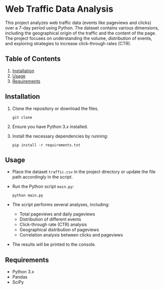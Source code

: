 # Web Traffic Data Analysis

This project analyzes web traffic data (events like pageviews and clicks) over a 7-day period using Python. The dataset contains various dimensions, including the geographical origin of the traffic and the content of the page. The project focuses on understanding the volume, distribution of events, and exploring strategies to increase click-through rates (CTR).

## Table of Contents

1. [Installation](#installation)
2. [Usage](#usage)
3. [Requirements](#requirements)

## Installation

1. Clone the repository or download the files.

   ```
   git clone 
   ```
2. Ensure you have Python 3.x installed.
3. Install the necessary dependencies by running:

   ```
   pip install -r requirements.txt
   ```

## Usage

* Place the dataset `traffic.csv` in the project directory or update the file path accordingly in the script.
* Run the Python script `main.py`:

  ```
  python main.py
  ```
* The script performs several analyses, including:

  * Total pageviews and daily pageviews
  * Distribution of different events
  * Click-through rate (CTR) analysis
  * Geographical distribution of pageviews
  * Correlation analysis between clicks and pageviews
* The results will be printed to the console.

## Requirements

* Python 3.x
* Pandas
* SciPy
